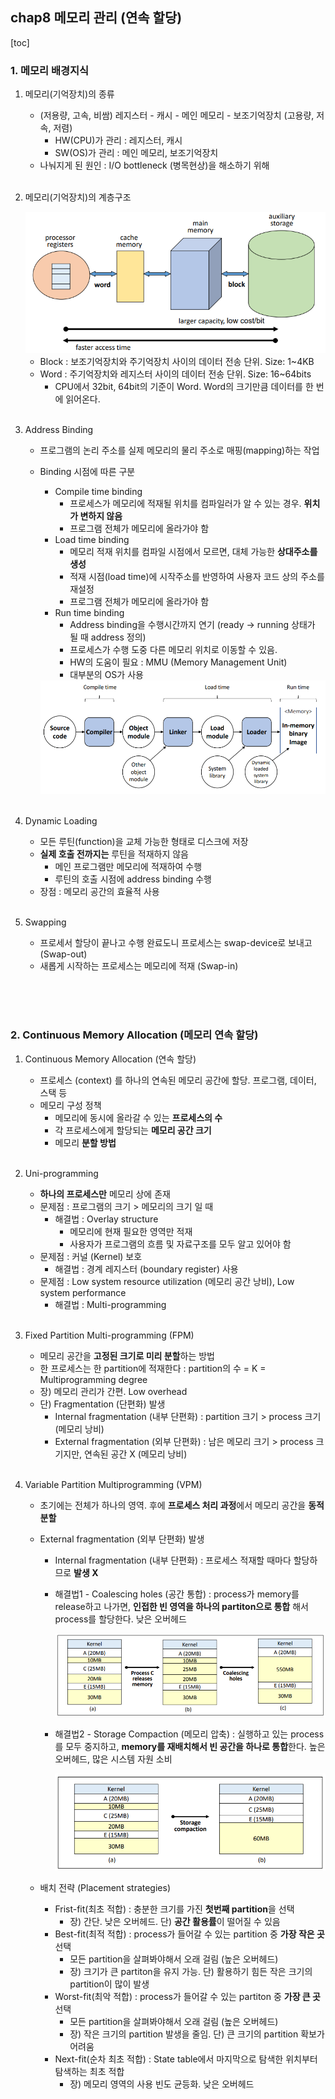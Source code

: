 ## chap8 메모리 관리 (연속 할당)

[toc]

### 1. 메모리 배경지식

1. 메모리(기억장치)의 종류

   - (저용량, 고속, 비쌈) 레지스터 - 캐시 - 메인 메모리 - 보조기억장치 (고용량, 저속, 저렴)
     - HW(CPU)가 관리 : 레지스터, 캐시
     - SW(OS)가 관리 : 메인 메모리, 보조기억장치
   - 나눠지게 된 원인 : I/O bottleneck (병목현상)을 해소하기 위해

   <br/>

2. 메모리(기억장치)의 계층구조

   <img src="chap8 메모리 관리.assets/image-20210829041317427.png" alt="image-20210829041317427" style="zoom:67%;" />

   - Block : 보조기억장치와 주기억장치 사이의 데이터 전송 단위. Size: 1~4KB
   - Word : 주기억장치와 레지스터 사이의 데이터 전송 단위. Size: 16~64bits
     - CPU에서 32bit, 64bit의 기준이 Word. Word의 크기만큼 데이터를 한 번에 읽어온다.

   <br/>

3. Address Binding

   - 프로그램의 논리 주소를 실제 메모리의 물리 주소로 매핑(mapping)하는 작업

   - Binding 시점에 따른 구분

     - Compile time binding
       - 프로세스가 메모리에 적재될 위치를 컴파일러가 알 수 있는 경우. **위치가 변하지 않음**
       - 프로그램 전체가 메모리에 올라가야 함
     - Load time binding
       - 메모리 적재 위치를 컴파일 시점에서 모르면, 대체 가능한 **상대주소를 생성**
       - 적재 시점(load time)에 시작주소를 반영하여 사용자 코드 상의 주소를 재설정
       - 프로그램 전체가 메모리에 올라가야 함
     - Run time binding
       - Address binding을 수행시간까지 연기 (ready → running 상태가 될 때 address 정의)
       - 프로세스가 수행 도중 다른 메모리 위치로 이동할 수 있음.
       - HW의 도움이 필요 : MMU (Memory Management Unit)
       - 대부분의 OS가 사용

     <img src="chap8 메모리 관리.assets/image-20210829040513784.png" alt="image-20210829040513784" style="zoom: 67%;" />

   <br/>

4. Dynamic Loading

   - 모든 루틴(function)을 교체 가능한 형태로 디스크에 저장
   - **실제 호출 전까지는** 루틴을 적재하지 않음
     - 메인 프로그램만 메모리에 적재하여 수행
     - 루틴의 호출 시점에 address binding 수행
   - 장점 : 메모리 공간의 효율적 사용

   <br/>

5. Swapping

   - 프로세서 할당이 끝나고 수행 완료도니 프로세스는 swap-device로 보내고 (Swap-out)
   - 새롭게 시작하는 프로세스는 메모리에 적재 (Swap-in)

<br/>

<br/>

<br/>


### 2. Continuous Memory Allocation (메모리 연속 할당)

1. Continuous Memory Allocation (연속 할당)

   - 프로세스 (context) 를 하나의 연속된 메모리 공간에 할당. 프로그램, 데이터, 스택 등
   - 메모리 구성 정책
     - 메모리에 동시에 올라갈 수 있는 **프로세스의 수**
     - 각 프로세스에게 할당되는 **메모리 공간 크기**
     - 메모리 **분할 방법**

   <br/>

2. Uni-programming

   - **하나의 프로세스만** 메모리 상에 존재
   - 문제점 : 프로그램의 크기 > 메모리의 크기 일 때
     - 해결법 : Overlay structure
       - 메모리에 현재 필요한 영역만 적재
       - 사용자가 프로그램의 흐름 및 자료구조를 모두 알고 있어야 함
   - 문제점 : 커널 (Kernel) 보호
     - 해결법 : 경계 레지스터 (boundary register) 사용
   - 문제점 : Low system resource utilization (메모리 공간 낭비), Low system performance
     - 해결법 : Multi-programming

   <br/>

3. Fixed Partition Multi-programming (FPM) 

   - 메모리 공간을 **고정된 크기로 미리 분할**하는 방법
   - 한 프로세스는 한 partition에 적재한다 : partition의 수 = K = Multiprogramming degree
   - 장) 메모리 관리가 간편. Low overhead
   - 단) Fragmentation (단편화) 발생
     - Internal fragmentation (내부 단편화) : partition 크기 > process 크기 (메모리 낭비)
     - External fragmentation (외부 단편화) : 남은 메모리 크기 > process 크기지만, 연속된 공간 X (메모리 낭비)

   <br/>

4. Variable Partition Multiprogramming (VPM)

   - 초기에는 전체가 하나의 영역. 후에 **프로세스 처리 과정**에서 메모리 공간을 **동적 분할**

   - External fragmentation (외부 단편화) 발생

     - Internal fragmentation (내부 단편화) : 프로세스 적재할 때마다 할당하므로 **발생 X**

     - 해결법1 - Coalescing holes (공간 통합) : process가 memory를 release하고 나가면, **인접한 빈 영역을 하나의 partiton으로 통합** 해서 process를 할당한다. 낮은 오버헤드

       <img src="chap8 메모리 관리.assets/image-20210829044936640.png" alt="image-20210829044936640" style="zoom:67%;" />

     - 해결법2 - Storage Compaction (메모리 압축) : 실행하고 있는 process를 모두 중지하고, **memory를 재배치해서 빈 공간을 하나로 통합**한다. 높은 오버헤드, 많은 시스템 자원 소비

       <img src="chap8 메모리 관리.assets/image-20210829044955829.png" alt="image-20210829044955829" style="zoom:67%;" />

   - 배치 전략 (Placement strategies)

     - Frist-fit(최초 적합) : 충분한 크기를 가진 **첫번째 partition**을 선택
       - 장) 간단. 낮은 오버헤드. 단) **공간 활용률**이 떨어질 수 있음
     - Best-fit(최적 적합) : process가 들어갈 수 있는 partition 중 **가장 작은 곳** 선택
       - 모든 partition을 살펴봐야해서 오래 걸림 (높은 오버헤드) 
       - 장) 크기가 큰 partiton을 유지 가능. 단) 활용하기 힘든 작은 크기의 partition이 많이 발생
     - Worst-fit(최악 적합) : process가 들어갈 수 있는 partiton 중 **가장 큰 곳** 선택
       - 모든 partition을 살펴봐야해서 오래 걸림 (높은 오버헤드) 
       - 장) 작은 크기의 partition 발생을 줄임. 단) 큰 크기의 partition 확보가 어려움
     - Next-fit(순차 최초 적합) : State table에서 마지막으로 탐색한 위치부터 탐색하는 최초 적합
       - 장) 메모리 영역의 사용 빈도 균등화. 낮은 오버헤드
